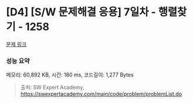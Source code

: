 # [D4] [S/W 문제해결 응용] 7일차 - 행렬찾기 - 1258 

[문제 링크](https://swexpertacademy.com/main/code/problem/problemDetail.do?contestProbId=AV18LoAqItcCFAZN) 

### 성능 요약

메모리: 60,892 KB, 시간: 180 ms, 코드길이: 1,277 Bytes



> 출처: SW Expert Academy, https://swexpertacademy.com/main/code/problem/problemList.do